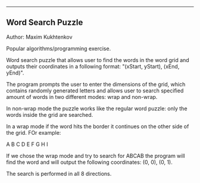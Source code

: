 -----------------------
Word Search Puzzle
-----------------------

Author: Maxim Kukhtenkov

Popular algorithms/programming exercise.

Word search puzzle that allows user to find the words in the word grid and outputs their coordinates in a following format: "(xStart, yStart), (xEnd, yEnd)".

The program prompts the user to enter the dimensions of the grid, which contains randomly generated letters and allows user to search specified amount of words in two different modes: wrap and non-wrap. 

In non-wrap mode the puzzle works like the regular word puzzle: only the words inside the grid are searched.

In a wrap mode if the word hits the border it continues on the other side of the grid. FOr example:

A B C
D E F
G H I

If we chose the wrap mode and try to search for ABCAB the program will find the word and will output the following coordinates: (0, 0), (0, 1). 

The search is performed in all 8 directions.
